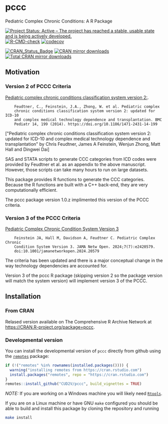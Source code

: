 # pccc
Pediatric Complex Chronic Conditions: A R Package

[![Project Status: Active – The project has reached a stable, usable state and is being actively developed.](http://www.repostatus.org/badges/latest/active.svg)](http://www.repostatus.org/#active)
[![R-CMD-check](https://github.com/dewittpe/pccc/actions/workflows/R-CMD-check.yaml/badge.svg)](https://github.com/dewittpe/pccc/actions/workflows/R-CMD-check.yaml)
[![codecov](https://codecov.io/gh/dewittpe/pccc/branch/main/graph/badge.svg?token=DYiVkUwKrP)](https://app.codecov.io/gh/dewittpe/pccc)

[![CRAN_Status_Badge](https://www.r-pkg.org/badges/version/pccc)](https://cran.r-project.org/package=pccc)
[![CRAN mirror downloads](https://cranlogs.r-pkg.org/badges/pccc)](https://www.r-pkg.org/pkg/pccc)
[![Total CRAN mirror downloads](https://cranlogs.r-pkg.org/badges/grand-total/pccc)](https://www.r-pkg.org/pkg/pccc)

## Motivation

### Version 2 of PCCC Criteria
[Pediatric complex chronic conditions classification system version 2:](http://bmcpediatr.biomedcentral.com/articles/10.1186/1471-2431-14-199).

        Feudtner, C., Feinstein, J.A., Zhong, W. et al. Pediatric complex
        chronic conditions classification system version 2: updated for ICD-10
        and complex medical technology dependence and transplantation. BMC
        Pediatr 14, 199 (2014). https://doi.org/10.1186/1471-2431-14-199


["Pediatric complex chronic conditions classification system version
2: updated for ICD-10 and complex medical technology dependence and
transplantation" by Chris Feudtner, James A Feinstein, Wenjun Zhong, Matt Hall
and Dingwei Dai]

SAS and STATA scripts to generate CCC categories from ICD codes were provided by Feudtner et al.
as an appendix to the above manuscript. However, those scripts can take many hours to run
on large datasets.

This package provides R functions to generate the CCC categories. Because the R functions
are built with a C++ back-end, they are very computationally efficient.

The pccc package version 1.0.z implimented this version of the PCCC criteria.

### Version 3 of the PCCC Criteria
[Pediatric Complex Chronic Condition System Version 3](https://jamanetwork.com/journals/jamanetworkopen/fullarticle/2821158)

        Feinstein JA, Hall M, Davidson A, Feudtner C. Pediatric Complex Chronic
        Condition System Version 3. JAMA Netw Open. 2024;7(7):e2420579.
        doi:10.1001/jamanetworkopen.2024.20579

The criteria has been updated and there is a major conceptual change in the way
technology dependencies are accounted for.

Version 3 of the pccc R package (skipping version 2 so the package version will
match the system version) will implement version 3 of the PCCC.

## Installation

### From CRAN
Relased version available on The Comprehensive R Archive Network at https://CRAN.R-project.org/package=pccc.

### Developmental version

You can install the
developmental version of `pccc` directly from github using the
[`remotes`](https://remotes.r-lib.org) package:

```r
if (!("remotes" %in% rownames(installed.packages()))) {
  warning("installing remotes from https://cran.rstudio.com")
  install.packages("remotes", repo = "https://cran.rstudio.com")
}
remotes::install_github("CUD2V/pccc", build_vignettes = TRUE)
```

*NOTE:* If you are working on a Windows machine you will likely need
[`Rtools`](https://cran.r-project.org/bin/windows/Rtools/).

If you are on a Linux machine or have GNU `make` configured you should be able
to build and install this package by cloning the repository and running

```bash
make install
```
